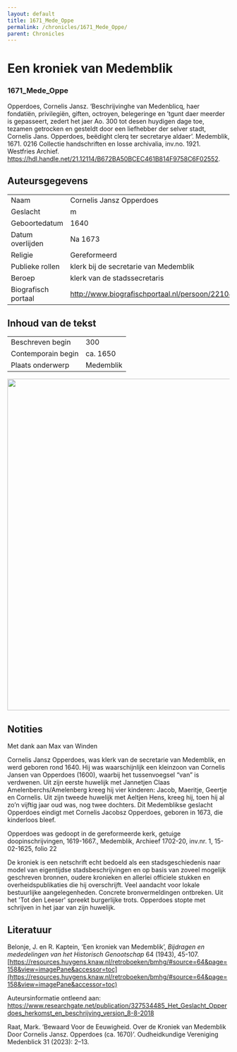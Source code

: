 ```yaml
---
layout: default
title: 1671_Mede_Oppe
permalink: /chronicles/1671_Mede_Oppe/
parent: Chronicles
--- 
```



# Een kroniek van Medemblik 

### 1671_Mede_Oppe 

Opperdoes, Cornelis Jansz. ‘Beschrijvinghe van Medenblicq, haer fondatiën, privilegiën, giften, octroyen, belegeringe en ’tgunt daer meerder is gepasseert, zedert het jaer Ao. 300 tot desen huydigen dage toe, tezamen getrocken en gesteldt door een liefhebber der selver stadt, Cornelis Jans. Opperdoes, beëdight clerq ter secretarye aldaer’. Medemblik, 1671. 0216 Collectie handschriften en losse archivalia, inv.no. 1921. Westfries Archief. https://hdl.handle.net/21.12114/B672BA50BCEC461B814F9758C6F02552.


## Auteursgegevens 

| | | 
| --------------- | --------------- | 
| Naam | Cornelis Jansz Opperdoes | 
| Geslacht | m | 
| Geboortedatum | 1640 | 
| Datum overlijden | Na 1673 | 
| Religie | Gereformeerd | 
| Publieke rollen | klerk bij de secretarie van Medemblik | 
| Beroep | klerk van de stadssecretaris | 
| Biografisch portaal | http://www.biografischportaal.nl/persoon/22104862 | 

## Inhoud van de tekst 

| | | 
| --------------- | --------------- | 
| Beschreven begin | 300 | 
| Contemporain begin | ca. 1650 | 
| Plaats onderwerp | Medemblik | 

[<img src="..\..\barplots_chronicles\1671_Mede_Oppe.jpg" width="750"/>](..\..\barplots_chronicles\1671_Mede_Oppe.jpg) 

## Notities 

Met dank aan Max van Winden

Cornelis Jansz Opperdoes, was klerk van de secretarie van Medemblik, en werd geboren rond 1640. Hij was waarschijnlijk een kleinzoon van Cornelis Jansen van Opperdoes (1600), waarbij het tussenvoegsel “van” is verdwenen. Uit zijn eerste huwelijk met Jannetjen Claas Amelenberchs/Amelenberg kreeg hij vier kinderen: Jacob, Maeritje, Geertje en Cornelis. Uit zijn tweede huwelijk met Aeltjen Hens, kreeg hij, toen hij al zo’n vijftig jaar oud was, nog twee
dochters. Dit Medemblikse geslacht Opperdoes eindigt met Cornelis Jacobsz
Opperdoes, geboren in 1673, die kinderloos bleef.

Opperdoes was gedoopt in de gereformeerde kerk, getuige doopinschrijvingen, 1619-1667.,
Medemblik, Archieef 1702-20, inv.nr. 1, 15-02-1625, folio 22

De kroniek is een netschrift echt bedoeld als een stadsgeschiedenis naar model van eigentijdse stadsbeschrijvingen en op basis van zoveel mogelijk geschreven bronnen, oudere kronieken en allerlei officiele stukken en overheidspublikaties die hij overschrijft. Veel aandacht voor lokale bestuurlijke aangelegenheden. Concrete bronvermeldingen ontbreken. Uit het 'Tot den Leeser' spreekt burgerlijke trots. Opperdoes stopte met schrijven in het jaar van zijn huwelijk.



## Literatuur 

Belonje, J. en R. Kaptein, ‘Een kroniek van Medemblik’, _Bijdragen en
mededelingen van het Historisch Genootschap_ 64 (1943), 45-107.
[https://resources.huygens.knaw.nl/retroboeken/bmhg/#source=64&page=158&view=imagePane&accessor=toc](https://resources.huygens.knaw.nl/retroboeken/bmhg/#source=64&page=158&view=imagePane&accessor=toc)

Auteursinformatie ontleend aan: 
<https://www.researchgate.net/publication/327534485_Het_Geslacht_Opperdoes_herkomst_en_beschrijving_version_8-8-2018>

Raat, Mark. ‘Bewaard Voor de Eeuwigheid. Over de Kroniek van Medemblik Door Cornelis Jansz. Opperdoes (ca. 1670)’. Oudheidkundige Vereniging Medenblick 31 (2023): 2–13.
